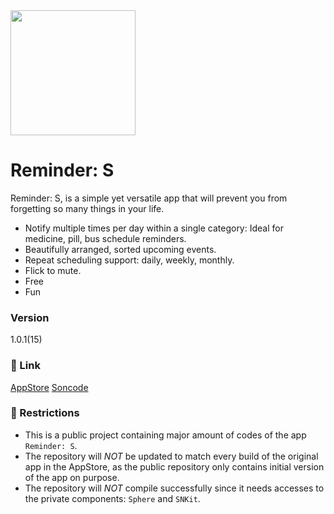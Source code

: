 <img src="http://www.soncode.com/images/reminder_main.png" width="200px" />

# Reminder: S

Reminder: S, is a simple yet versatile app that will prevent you from forgetting so many things in your life.

- Notify multiple times per day within a single category: Ideal for medicine, pill, bus schedule reminders.
- Beautifully arranged, sorted upcoming events.
- Repeat scheduling support: daily, weekly, monthly.
- Flick to mute.
- Free
- Fun


### Version

1.0.1(15)


### :link: Link

[AppStore](https://itunes.apple.com/us/app/reminder-s/id1245159072?mt=8)
[Soncode](http://www.soncode.com)


### :key: Restrictions

- This is a public project containing major amount of codes of the app `Reminder: S`.
- The repository will *NOT* be updated to match every build of the original app in the AppStore, as the public repository only contains initial version of the app on purpose.
- The repository will *NOT* compile successfully since it needs accesses to the private components: `Sphere` and `SNKit`.

